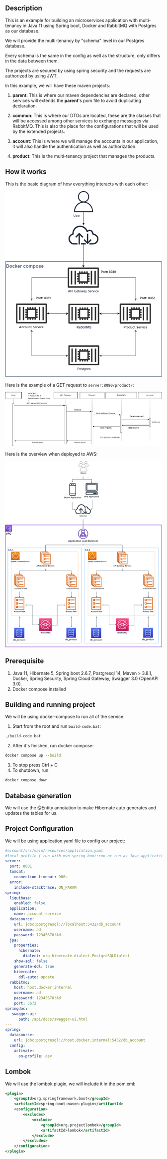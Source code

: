 
## Description
This is an example for building an microservices application with multi-tenancy in Java 11 using Spring boot, Docker and RabbitMQ with Postgres as our database.

We will provide the multi-tenancy by "schema" level in our Postgres database. 

Every schema is the same in the config as well as the structure, only differs in the data between them.

The projects are secured by using spring security and the requests are authorized by using JWT.

In this example, we will have these maven projects:

1. **parent**: This is where our maven dependencies are declared, other services will extends the **parent**'s pom file to avoid duplicating declaration.

2. **common**: This is where our DTOs are located, these are the classes that will be accessed among other services to exchange messages via RabbitMQ. This is also the place for the configurations that will be used by the extended projects.

3. **account**: This is where we will manage the accounts in our application, it will also handle the authentication as well as authorization. 

4. **product**: This is the multi-tenancy project that manages the products.

## How it works

This is the basic diagram of how everything interacts with each other:

![image info](./img/docker-overview.png)

Here is the example of a GET request to `server:8080/product/`: 

![image info](./img/request-flow.png)

Here is the overview when deployed to AWS:

![image info](./img/aws-overview.png)



## Prerequisite

1. Java 11, Hibernate 5, Spring boot 2.6.7, Postgresql 14, Maven > 3.8.1, Docker, Spring Security, Spring Cloud Gateway, Swagger 3.0 (OpenAPI 3.0).
2. Docker compose installed

## Building and running project
We will be using docker-compose to run all of the service:

1. Start from the  root and run `build-code.bat`:
``` bash
./build-code.bat
```
2. After it's finished, run docker compose:
``` bash
docker compose up --build
```
3. To stop press Ctrl + C 
4. To shutdown, run:
``` bash
docker compose down
```
## Database generation
We will use the @Entity annotation to make Hibernate auto generates and updates the tables for us.

## Project Configuration

We will be using application.yaml file to config our project:
``` yaml
#account/src/main/resources/application.yaml
#local profile ( run with mvn spring-boot:run or run as Java application)
server:
  port: 8081
  tomcat:
    connection-timeout: 900s
  error:
    include-stacktrace: ON_PARAM
spring:
  liquibase:
    enabled: false
  application:
    name: account-service  
  datasource:
    url: jdbc:postgresql://localhost:5432/db_account
    username: ad
    password: 12345678!Ad
  jpa:
    properties:
      hibernate:
        dialect: org.hibernate.dialect.PostgreSQLDialect
    show-sql: false
    generate-ddl: true
    hibernate:
      ddl-auto: update     
  rabbitmq:
    host: host.docker.internal 
    username: ad
    password: 12345678!Ad
    port: 5672
springdoc:
   swagger-ui:
      path: /api/docs/swagger-ui.html
---
spring:
  datasource:
    url: jdbc:postgresql://host.docker.internal:5432/db_account
  config:
    activate:
      on-profile: dev
```

## Lombok

We will use the lombok plugin, we will include it in the pom.xml:

``` xml
<plugin>
    <groupId>org.springframework.boot</groupId>
    <artifactId>spring-boot-maven-plugin</artifactId>
    <configuration>
        <excludes>
            <exclude>
                <groupId>org.projectlombok</groupId>
                <artifactId>lombok</artifactId>
            </exclude>
        </excludes>
    </configuration>
</plugin>
```
